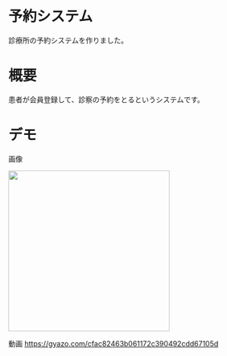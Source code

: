 # 予約システム
診療所の予約システムを作りました。

# 概要
患者が会員登録して、診察の予約をとるというシステムです。

# デモ
画像

<img src="https://user-images.githubusercontent.com/61407102/93898075-c9402000-fd2d-11ea-8391-cd84bb7ae7d2.gif" width="320px">

動画
https://gyazo.com/cfac82463b061172c390492cdd67105d
